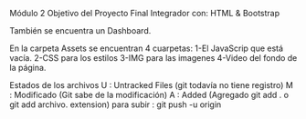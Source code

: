Módulo 2
Objetivo del Proyecto Final Integrador con: 
HTML & Bootstrap

También se encuentra un Dashboard.

En la carpeta Assets se encuentran 4 cuarpetas:
1-El JavaScrip que está vacía.
2-CSS para los estilos
3-IMG para las imagenes
4-Video del fondo de la página.

Estados de los archivos
U : Untracked Files (git todavía no tiene registro)
M : Modificado (Git sabe de la modificación)
A : Added (Agregado git add . o git add archivo. extension)
para  subir  : git  push -u  origin

